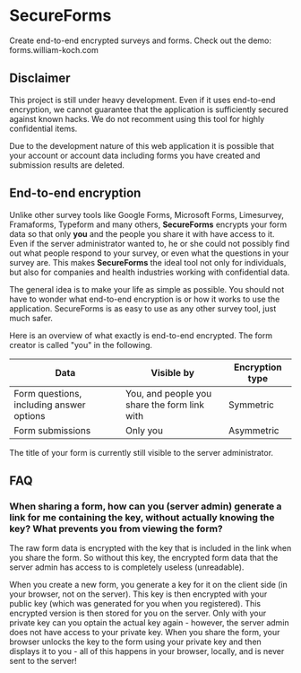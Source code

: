 # SecureForms

Create end-to-end encrypted surveys and forms. Check out the demo: forms.william-koch.com

## Disclaimer

This project is still under heavy development. Even if it uses end-to-end encryption, we cannot guarantee that the application is sufficiently secured against known hacks. We do not recomment using this tool for highly confidential items.

Due to the development nature of this web application it is possible that your account or account data including forms you have created and submission results are deleted.

## End-to-end encryption

Unlike other survey tools like Google Forms, Microsoft Forms, Limesurvey, Framaforms, Typeform and many others, **SecureForms** encrypts your form data so that only **you** and the people you share it with have access to it. Even if the server administrator wanted to, he or she could not possibly find out what people respond to your survey, or even what the questions in your survey are. This makes **SecureForms** the ideal tool not only for individuals, but also for companies and health industries working with confidential data. 

The general idea is to make your life as simple as possible. You should not have to wonder what end-to-end encryption is or how it works to use the application. SecureForms is as easy to use as any other survey tool, just much safer.

Here is an overview of what exactly is end-to-end encrypted. The form creator is called "you" in the following.

| Data                                     | Visible by                                   | Encryption type |
| ---------------------------------------- | -------------------------------------------- | --------------- |
| Form questions, including answer options | You, and people you share the form link with | Symmetric       |
| Form submissions                         | Only you                                     | Asymmetric      |

The title of your form is currently still visible to the server administrator. 



## FAQ

### When sharing a form, how can you (server admin) generate a link for me containing the key, without actually knowing the key? What prevents you from viewing the form?

The raw form data is encrypted with the key that is included in the link when you share the form. So without this key, the encrypted form data that the server admin has access to is completely useless (unreadable).

When you create a new form, you generate a key for it on the client side (in your browser, not on the server). This key is then encrypted with your public key (which was generated for you when you registered). This encrypted version is then stored for you on the server. Only with your private key can you optain the actual key again - however, the server admin does not have access to your private key. When you share the form, your browser unlocks the key to the form using your private key and then displays it to you - all of this happens in your browser, locally, and is never sent to the server!


